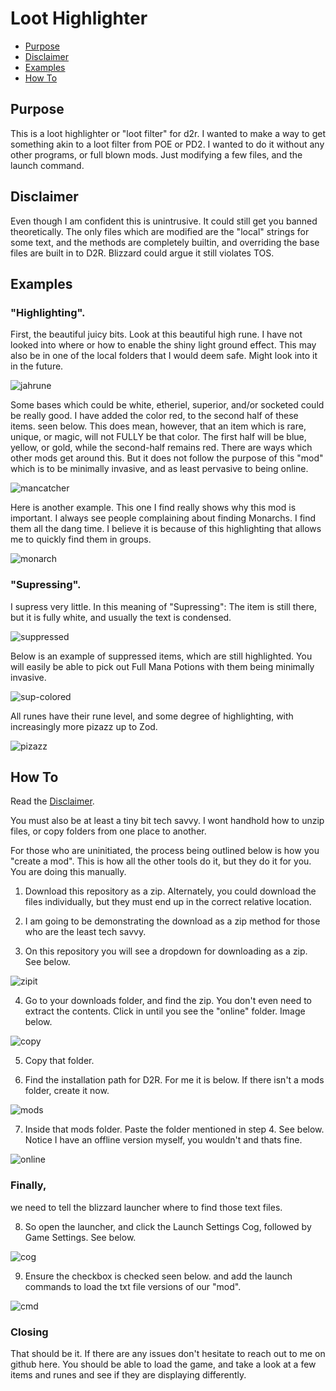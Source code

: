 # Loot Highlighter

- [Purpose](#purpose)
- [Disclaimer](#disclaimer)
- [Examples](#examples)
- [How To](#how-to)

## Purpose

This is a loot highlighter or "loot filter" for d2r. I wanted to make a way to get something akin to a loot filter from POE or PD2. I wanted to do it without any other programs, or full blown mods. Just modifying a few files, and the launch command.

## Disclaimer

Even though I am confident this is unintrusive. It could still get you banned theoretically. The only files which are modified are the "local" strings for some text, and the methods are completely builtin, and overriding the base files are built in to D2R. Blizzard could argue it still violates TOS.

## Examples

### "Highlighting".

First, the beautiful juicy bits. Look at this beautiful high rune. I have not looked into where or how to enable the shiny light ground effect. This may also be in one of the local folders that I would deem safe. Might look into it in the future.

![jahrune](./assets/jah-rune.png)

Some bases which could be white, etheriel, superior, and/or socketed could be really good. I have added the color red, to the second half of these items. seen below. This does mean, however, that an item which is rare, unique, or magic, will not FULLY be that color. The first half will be blue, yellow, or gold, while the second-half remains red. There are ways which other mods get around this. But it does not follow the purpose of this "mod" which is to be minimally invasive, and as least pervasive to being online.

![mancatcher](./assets/grey-mancatcher.png)

Here is another example. This one I find really shows why this mod is important. I always see people complaining about finding Monarchs. I find them all the dang time. I believe it is because of this highlighting that allows me to quickly find them in groups.

![monarch](./assets/white-monarch.png)

### "Supressing".

I supress very little. In this meaning of "Supressing": The item is still there, but it is fully white, and usually the text is condensed.

![suppressed](./assets/suppressed.png)

Below is an example of suppressed items, which are still highlighted. You will easily be able to pick out Full Mana Potions with them being minimally invasive.

![sup-colored](./assets/suppressed-colored.png)

All runes have their rune level, and some degree of highlighting, with increasingly more pizazz up to Zod.

![pizazz](./assets/pizazz.png)

## How To

Read the [Disclaimer](#disclaimer).

You must also be at least a tiny bit tech savvy. I wont handhold how to unzip files, or copy folders from one place to another.

For those who are uninitiated, the process being outlined below is how you "create a mod". This is how all the other tools do it, but they do it for you. You are doing this manually.

1. Download this repository as a zip. Alternately, you could download the files individually, but they must end up in the correct relative location.

2. I am going to be demonstrating the download as a zip method for those who are the least tech savvy.

3. On this repository you will see a dropdown for downloading as a zip. See below.

![zipit](./assets/zipit.png)

4. Go to your downloads folder, and find the zip. You don't even need to extract the contents. Click in until you see the "online" folder. Image below.

![copy](./assets/copy.png)

5. Copy that folder.

6. Find the installation path for D2R. For me it is below. If there isn't a mods folder, create it now.

![mods](./assets/mods-folder.png)

7. Inside that mods folder. Paste the folder mentioned in step 4. See below. Notice I have an offline version myself, you wouldn't and thats fine.

![online](./assets/online.png)

### Finally, 
we need to tell the blizzard launcher where to find those text files.

8. So open the launcher, and click the Launch Settings Cog, followed by Game Settings. See below.

![cog](./assets/cog.png)

9. Ensure the checkbox is checked seen below. and add the launch commands to load the txt file versions of our "mod".

![cmd](./assets/cmd.png)

### Closing

That should be it. If there are any issues don't hesitate to reach out to me on github here.
You should be able to load the game, and take a look at a few items and runes and see if they are displaying differently.
